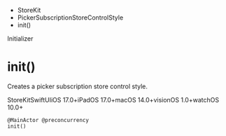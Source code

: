 

- StoreKit
- PickerSubscriptionStoreControlStyle
-  init() 

Initializer

# init()

Creates a picker subscription store control style.

StoreKitSwiftUIiOS 17.0+iPadOS 17.0+macOS 14.0+visionOS 1.0+watchOS 10.0+

``` source
@MainActor @preconcurrency
init()
```

